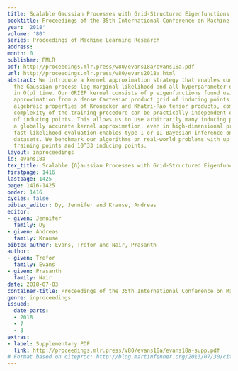 ```yaml
---
title: Scalable Gaussian Processes with Grid-Structured Eigenfunctions (GP-GRIEF)
booktitle: Proceedings of the 35th International Conference on Machine Learning
year: '2018'
volume: '80'
series: Proceedings of Machine Learning Research
address: 
month: 0
publisher: PMLR
pdf: http://proceedings.mlr.press/v80/evans18a/evans18a.pdf
url: http://proceedings.mlr.press/v80/evans2018a.html
abstract: We introduce a kernel approximation strategy that enables computation of
  the Gaussian process log marginal likelihood and all hyperparameter derivatives
  in O(p) time. Our GRIEF kernel consists of p eigenfunctions found using a Nyström
  approximation from a dense Cartesian product grid of inducing points. By exploiting
  algebraic properties of Kronecker and Khatri-Rao tensor products, computational
  complexity of the training procedure can be practically independent of the number
  of inducing points. This allows us to use arbitrarily many inducing points to achieve
  a globally accurate kernel approximation, even in high-dimensional problems. The
  fast likelihood evaluation enables type-I or II Bayesian inference on large-scale
  datasets. We benchmark our algorithms on real-world problems with up to two-million
  training points and 10^33 inducing points.
layout: inproceedings
id: evans18a
tex_title: Scalable {G}aussian Processes with Grid-Structured Eigenfunctions ({GP}-{GRIEF})
firstpage: 1416
lastpage: 1425
page: 1416-1425
order: 1416
cycles: false
bibtex_editor: Dy, Jennifer and Krause, Andreas
editor:
- given: Jennifer
  family: Dy
- given: Andreas
  family: Krause
bibtex_author: Evans, Trefor and Nair, Prasanth
author:
- given: Trefor
  family: Evans
- given: Prasanth
  family: Nair
date: 2018-07-03
container-title: Proceedings of the 35th International Conference on Machine Learning
genre: inproceedings
issued:
  date-parts:
  - 2018
  - 7
  - 3
extras:
- label: Supplementary PDF
  link: http://proceedings.mlr.press/v80/evans18a/evans18a-supp.pdf
# Format based on citeproc: http://blog.martinfenner.org/2013/07/30/citeproc-yaml-for-bibliographies/
---
```

